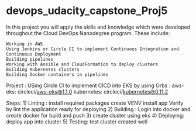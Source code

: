 # devops_udacity_capstone_Proj5

In this project you will apply the skills and knowledge which were developed throughout the Cloud DevOps Nanodegree program. These include:

    Working in AWS
    Using Jenkins or Circle CI to implement Continuous Integration and Continuous Deployment
    Building pipelines
    Working with Ansible and CloudFormation to deploy clusters
    Building Kubernetes clusters
    Building Docker containers in pipelines


Project : 
   USing Circle CI to implement CICD into EKS
   by using Orbs :
     aws-eks: circleci/aws-eks@1.1.0
     kubernetes: circleci/kubernetes@0.11.2

Steps:
    1) Linting : 
       install required packages
       create VENV
       install app
       Verify by lint the application ready for deploying
    2) Building : 
       Login into docker and create docker for build and push
    3) create cluster using eks
    4) Deploying:
       deploy app into cluster
    5) Testing:
    test cluster created well
       
       
    
    
   
